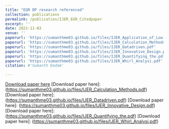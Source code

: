 ```yaml
---
title: "EGR DP research referenced"
collection: publications
permalink: /publication/IJER_EGR_Citedpaper
excerpt: ''
date: 2021-11-03
venue: ''
paperurl: 'https://sumanthme03.github.io/files/IJER_Application_of_Low.pdf'
paperurl: 'https://sumanthme03.github.io/files/IJER_Calculation_Methods.pdf'
paperurl: 'https://sumanthme03.github.io/files/IJER_Datadriven.pdf'
paperurl: 'https://sumanthme03.github.io/files/IJER_Innovative_Design.pdf'
paperurl: 'https://sumanthme03.github.io/files/IJER_Quantifying_the.pdf'
paperurl: 'https://sumanthme03.github.io/files/IJER_Whirl_Analysi.pdf'
citation: #'Sumanth Dadam'

---
```


[Download paper here](https://sumanthme03.github.io/files/IJER_Application_of_Low.pdf)
[Download paper here]: (https://sumanthme03.github.io/files/IJER_Calculation_Methods.pdf)
[Download paper here]: (https://sumanthme03.github.io/files/IJER_Datadriven.pdf)
[Download paper here]: (https://sumanthme03.github.io/files/IJER_Innovative_Design.pdf)
[Download paper here]: (https://sumanthme03.github.io/files/IJER_Quantifying_the.pdf)
[Download paper here]: (https://sumanthme03.github.io/files/IJER_Whirl_Analysi.pdf)






